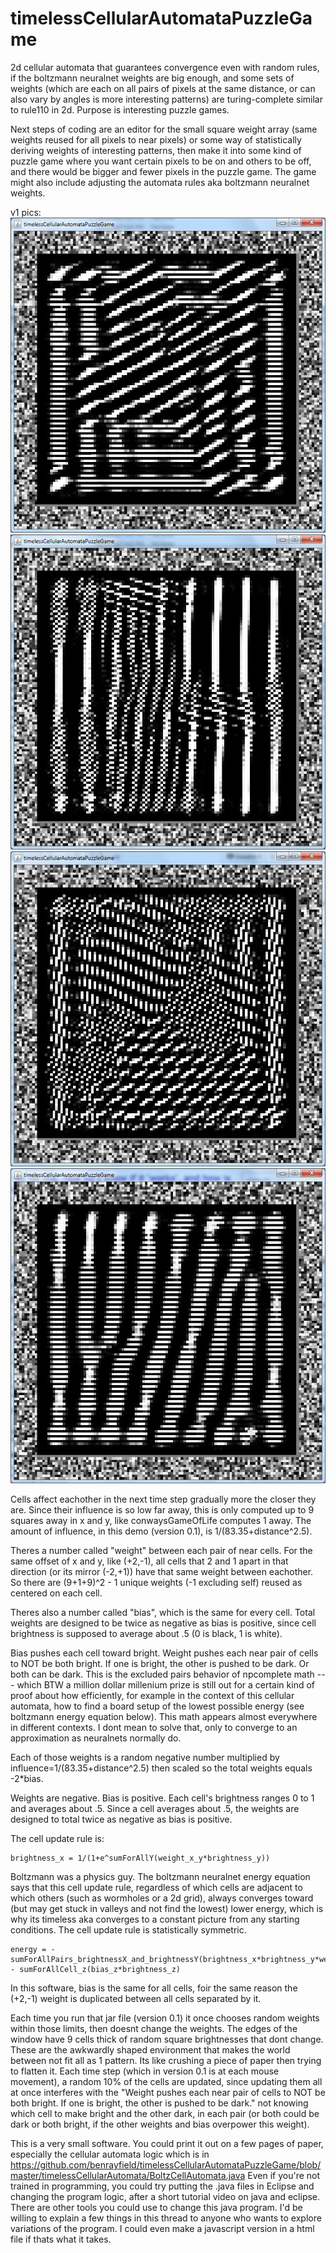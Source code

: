 # timelessCellularAutomataPuzzleGame
2d cellular automata that guarantees convergence even with random rules, if the boltzmann neuralnet weights are big enough, and some sets of weights (which are each on all pairs of pixels at the same distance, or can also vary by angles is more interesting patterns) are turing-complete similar to rule110 in 2d. Purpose is interesting puzzle games.

Next steps of coding are an editor for the small square weight array (same weights reused for all pixels to near pixels) or some way of statistically deriving weights of interesting patterns, then make it into some kind of puzzle game where you want certain pixels to be on and others to be off, and there would be bigger and fewer pixels in the puzzle game. The game might also include adjusting the automata rules aka boltzmann neuralnet weights.

v1 pics:
<img src="https://raw.githubusercontent.com/benrayfield/timelessCellularAutomataPuzzleGame/master/pics/timelessCellularAutomata_0.1_doubleClickToRun_or_unzipToGetSourceCode.jar.pic1.png"/>
<img src="https://raw.githubusercontent.com/benrayfield/timelessCellularAutomataPuzzleGame/master/pics/timelessCellularAutomata_0.1_doubleClickToRun_or_unzipToGetSourceCode.jar.pic2.png"/>
<img src="https://raw.githubusercontent.com/benrayfield/timelessCellularAutomataPuzzleGame/master/pics/timelessCellularAutomata_0.1_doubleClickToRun_or_unzipToGetSourceCode.jar.pic3.png"/>
<img src="https://raw.githubusercontent.com/benrayfield/timelessCellularAutomataPuzzleGame/master/pics/timelessCellularAutomata_0.1_doubleClickToRun_or_unzipToGetSourceCode.jar.pic4.png"/>

Cells affect eachother in the next time step gradually more the closer they are. Since their influence is so low far away, this is only computed up to 9 squares away in x and y, like conwaysGameOfLife computes 1 away. The amount of influence, in this demo (version 0.1), is  1/(83.35+distance^2.5).

Theres a number called "weight" between each pair of near cells. For the same offset of x and y, like (+2,-1), all cells that 2 and 1 apart in that direction (or its mirror (-2,+1)) have that same weight between eachother. So there are (9+1+9)^2 - 1 unique weights (-1 excluding self) reused as centered on each cell.

Theres also a number called "bias", which is the same for every cell. Total weights are designed to be twice as negative as bias is positive, since cell brightness is supposed to average about .5 (0 is black, 1 is white).

Bias pushes each cell toward bright. Weight pushes each near pair of cells to NOT be both bright. If one is bright, the other is pushed to be dark. Or both can be dark. This is the excluded pairs behavior of npcomplete math --- which BTW a million dollar millenium prize is still out for a certain kind of proof about how efficiently, for example in the context of this cellular automata, how to find a board setup of the lowest possible energy (see boltzmann energy equation below). This math appears almost everywhere in different contexts. I dont mean to solve that, only to converge to an approximation as neuralnets normally do.

Each of those weights is a random negative number multiplied by influence=1/(83.35+distance^2.5) then scaled so the total weights equals -2*bias.

Weights are negative. Bias is positive. Each cell's brightness ranges 0 to 1 and averages about .5. Since a cell averages about .5, the weights are designed to total twice as negative as bias is positive.

The cell update rule is:

    brightness_x = 1/(1+e^sumForAllY(weight_x_y*brightness_y))

Boltzmann was a physics guy. The boltzmann neuralnet energy equation says that this cell update rule, regardless of which cells are adjacent to which others (such as wormholes or a 2d grid), always converges toward (but may get stuck in valleys and not find the lowest) lower energy, which is why its timeless aka converges to a constant picture from any starting conditions. The cell update rule is statistically symmetric.

    energy = -sumForAllPairs_brightnessX_and_brightnessY(brightness_x*brightness_y*weight_x_y) - sumForAllCell_z(bias_z*brightness_z)

In this software, bias is the same for all cells, foir the same reason the (+2,-1) weight is duplicated between all cells separated by it.

Each time you run that jar file (version 0.1) it once chooses random weights within those limits, then doesnt change the weights. The edges of the window have 9 cells thick of random square brightnesses that dont change. These are the awkwardly shaped environment that makes the world between not fit all as 1 pattern. Its like crushing a piece of paper then trying to flatten it. Each time step (which in version 0.1 is at each mouse movement), a random 10% of the cells are updated, since updating them all at once interferes with the "Weight pushes each near pair of cells to NOT be both bright. If one is bright, the other is pushed to be dark." not knowing which cell to make bright and the other dark, in each pair (or both could be dark or both bright, if the other weights and bias overpower this weight).

This is a very small software. You could print it out on a few pages of paper, especially the cellular automata logic which is in https://github.com/benrayfield/timelessCellularAutomataPuzzleGame/blob/master/timelessCellularAutomata/BoltzCellAutomata.java Even if you're not trained in programming, you could try putting the .java files in Eclipse and changing the program logic, after a short tutorial video on java and eclipse. There are other tools you could use to change this java program. I'd be willing to explain a few things in this thread to anyone who wants to explore variations of the program. I could even make a javascript version in a html file if thats what it takes.
